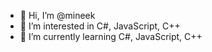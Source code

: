 - 👋 Hi, I’m @mineek
- 👀 I’m interested in C#, JavaScript, C++
- 🌱 I’m currently learning C#, JavaScript, C++


<!---
mineek/mineek is a ✨ special ✨ repository because its `README.md` (this file) appears on your GitHub profile.
You can click the Preview link to take a look at your changes.
--->
